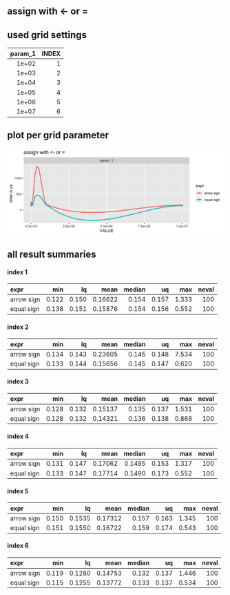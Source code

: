 ## assign with <- or = 





## used grid settings 

| param_1| INDEX|
|-------:|-----:|
|   1e+02|     1|
|   1e+03|     2|
|   1e+04|     3|
|   1e+05|     4|
|   1e+06|     5|
|   1e+07|     6|


## plot per grid parameter 

![](
benchmark_grid.png
)



##  all result summaries 

#### index 1

|expr       |   min|    lq|    mean| median|    uq|   max| neval|
|:----------|-----:|-----:|-------:|------:|-----:|-----:|-----:|
|arrow sign | 0.122| 0.150| 0.16622|  0.154| 0.157| 1.333|   100|
|equal sign | 0.138| 0.151| 0.15876|  0.154| 0.156| 0.552|   100|


#### index 2

|expr       |   min|    lq|    mean| median|    uq|   max| neval|
|:----------|-----:|-----:|-------:|------:|-----:|-----:|-----:|
|arrow sign | 0.134| 0.143| 0.23605|  0.145| 0.148| 7.534|   100|
|equal sign | 0.133| 0.144| 0.15656|  0.145| 0.147| 0.620|   100|


#### index 3

|expr       |   min|    lq|    mean| median|    uq|   max| neval|
|:----------|-----:|-----:|-------:|------:|-----:|-----:|-----:|
|arrow sign | 0.128| 0.132| 0.15137|  0.135| 0.137| 1.531|   100|
|equal sign | 0.128| 0.132| 0.14321|  0.136| 0.138| 0.868|   100|


#### index 4

|expr       |   min|    lq|    mean| median|    uq|   max| neval|
|:----------|-----:|-----:|-------:|------:|-----:|-----:|-----:|
|arrow sign | 0.131| 0.147| 0.17062| 0.1495| 0.153| 1.317|   100|
|equal sign | 0.133| 0.147| 0.17714| 0.1490| 0.173| 0.552|   100|


#### index 5

|expr       |   min|     lq|    mean| median|    uq|   max| neval|
|:----------|-----:|------:|-------:|------:|-----:|-----:|-----:|
|arrow sign | 0.150| 0.1535| 0.17312|  0.157| 0.163| 1.345|   100|
|equal sign | 0.151| 0.1550| 0.16722|  0.159| 0.174| 0.543|   100|


#### index 6

|expr       |   min|     lq|    mean| median|    uq|   max| neval|
|:----------|-----:|------:|-------:|------:|-----:|-----:|-----:|
|arrow sign | 0.119| 0.1280| 0.14753|  0.132| 0.137| 1.446|   100|
|equal sign | 0.115| 0.1255| 0.13772|  0.133| 0.137| 0.534|   100|


